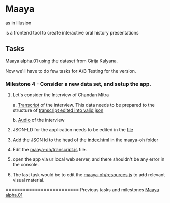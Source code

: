 # Maaya
as in Illusion

is a frontend tool to create interactive oral history presentations

## Tasks
[Maaya alpha.01](gk-completed-milestones-alpha.01.md) 
using the dataset from Girija Kalyana.

Now we'll have to do few tasks for A/B Testing for the version.

### Milestone 4 - Consider a new data set, and setup the app.

1. Let's consider the Interview of Chandan Mitra

	a. [Transcript](http://wiki.janastu.org/wiki/.NjY3.MTU) of the interview. This data needs to be prepared to the structure of [transcript edited into valid json](transcript%20edited%20into%20valid%20json.json)

	b. [Audio](https://longemergency.demx.in/assets/audio-new/Chandan%20Mitra%20interview%20with%20Farah%20Yameen.mp3) of the interview

2. JSON-LD for the application needs to be edited in the [file](jsonld.json)

3. Add the JSON ld to the head of the [index.html](maaya-oh/index.html) in the maaya-oh folder

4. Edit the [maaya-oh/transcript.js](maaya-oh/transcript.js) file.

5. open the app via ur local web server, and there shouldn't be any error in the console.

6. The last task would be to edit the [maaya-oh/resources.js](maaya-oh/resources.js) to add relevant visual material.

=========================
Previous tasks and milestones [Maaya alpha.01](gk-completed-milestones-alpha.01.md)